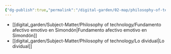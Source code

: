 ```yaml
---
{"dg-publish":true,"permalink":"/digital-garden/02-map/philosophy-of-technology/"}
---
```



- [[digital_garden/Subject-Matter/Philosophy of technology/Fundamento afectivo emotivo en Simondón\|Fundamento afectivo emotivo en Simondón]]
- [[digital_garden/Subject-Matter/Philosophy of technology/Lo dividual\|Lo dividual]]
